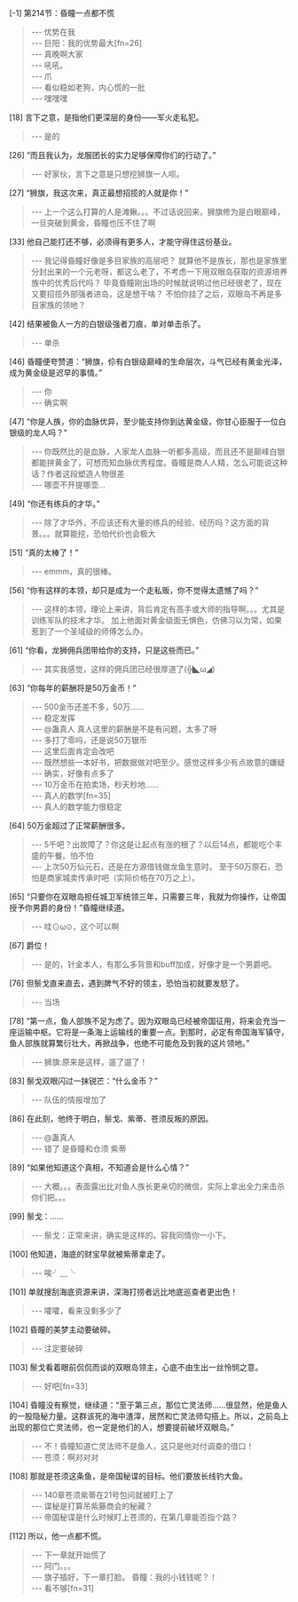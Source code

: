 
[-1] 第214节：昏瞳一点都不慌
>--- 优势在我<br>
>--- 巨阳：我的优势最大[fn=26]<br>
>--- 真晚啊大家<br>
>--- 吼吼。<br>
>--- 爪<br>
>--- 看似稳如老狗，内心慌的一批<br>
>--- 嘿嘿嘿<br>

[18] 言下之意，是指他们更深层的身份——军火走私犯。
>--- 是的<br>

[26] “而且我认为，龙服团长的实力足够保障你们的行动了。”
>--- 好家伙，言下之意是只想挖狮旗一人呗。<br>

[27] “狮旗，我这次来，真正最想招揽的人就是你！”
>--- 上一个这么打算的人是滩鳅。。。不过话说回来，狮旗修为是白眼巅峰，一旦突破到黄金，昏瞳也压不住了啊<br>

[33] 他自己能打还不够，必须得有更多人，才能守得住这份基业。
>--- 我记得昏瞳好像是多目家族的高层吧？
就算他不是族长，那也是家族里分封出来的一个元老呀，都这么老了，不考虑一下用双眼岛获取的资源培养族中的优秀后代吗？
毕竟昏瞳刚出场的时候就说明过他已经很老了，现在又要招揽外部强者进岛，这是想干啥？
不怕你挂了之后，双眼岛不再是多目家族的领地？<br>

[42] 结果被鱼人一方的白银级强者刀痕，单对单击杀了。
>--- 单杀<br>

[46] 昏瞳便夸赞道：“狮旗，伱有白银级巅峰的生命层次，斗气已经有黄金光泽，成为黄金级是迟早的事情。”
>--- 你<br>
>--- 确实啊<br>

[47] “你是人族，你的血脉优异，至少能支持你到达黄金级，你甘心臣服于一位白银级的龙人吗？”
>--- 你既然比的是血脉，人家龙人血脉一听都多高级，而且还不是巅峰白银都能拼黄金了，可想而知血脉优秀程度。昏瞳是商人人精，怎么可能说这种话？作者这段塑造人物很差<br>
>--- 哪壶不开提哪壶...<br>

[49] “你还有练兵的才华。”
>--- 除了才华外，不应该还有大量的练兵的经验、经历吗？这方面的背景。。。就算能挖，恐怕代价也会极大<br>

[51] “真的太棒了！”
>--- emmm，真的很棒。<br>

[56] “你有这样的本领，却只是成为一个走私贩，你不觉得太遗憾了吗？”
>--- 这样的本领，理论上来讲，背后肯定有高手或大师的指导啊。。。尤其是训练军队的技术才华。
加上他面对黄金级面无惧色，仿佛习以为常，如果惹到了一个圣域级的师傅怎么办。<br>

[61] “你看，龙狮佣兵团带给你的支持，只是这些而已。”
>--- 其实我感觉，这样的佣兵团已经很厚道了(╬◣ω◢)<br>

[63] “你每年的薪酬将是50万金币！”
>--- 500金币还差不多，50万......<br>
>--- 稳定发挥<br>
>--- @蛊真人  真人这里的薪酬是不是有问题，太多了呀<br>
>--- 多打了零吗，还是说50万银币<br>
>--- 这里后面肯定会改吧<br>
>--- 既然想些一本好书，把数据做对吧至少。感觉这样多少有点故意的嫌疑<br>
>--- 确实，好像有点多了<br>
>--- 10万金币在拍卖场，秒天秒地……<br>
>--- 真人的数学[fn=35]<br>
>--- 真人的数学能力很稳定<br>

[64] 50万金超过了正常薪酬很多。
>--- 5千吧？出故障了？你这是让起点有涨的根了？以后14点，都能吃个丰盛的午餐。怕不怕<br>
>--- 上次50万仙元石，还是在方源借钱做龙鱼生意时。    至于50万原石，恐怕是商家城卖传承时吧（实际价格在70万之上）。<br>

[65] “只要你在双眼岛担任城卫军统领三年，只需要三年，我就为你操作，让帝国授予你男爵的身份！”昏瞳继续道。
>--- 哇⊙ω⊙，这个可以啊<br>

[67] 爵位！
>--- 是的，针金本人，有那么多背景和buff加成，好像才是一个男爵吧。<br>

[76] 但鬃戈直来直去，遇到脾气不好的领主，恐怕当初就要发怒了。
>--- 当场<br>

[78] “第一点，鱼人部族不足为虑了。因为双眼岛已经被帝国征用，将来会充当一座运输中枢。它将是一条海上运输线的重要一点。到那时，必定有帝国海军镇守，鱼人部族就算繁衍壮大，再掀战争，也绝不可能危及到我的这片领地。”
>--- 狮旗:原来是这样，遛了遛了！<br>

[83] 鬃戈双眼闪过一抹锐芒：“什么金币？”
>--- 队伍的情报增加了<br>

[86] 在此刻，他终于明白，鬃戈、紫蒂、苍须反叛的原因。
>--- @蛊真人<br>
>--- 错了 是昏瞳和仓须 紫蒂<br>

[89] “如果他知道这个真相，不知道会是什么心情？”
>--- 大概。。。表面露出比对鱼人族长更亲切的微信，实际上拿出全力来击杀你们把。。。<br>

[99] 鬃戈：……
>--- 鬃戈：正常来讲，确实是这样的。容我同情你一小下。<br>

[100] 他知道，海底的财宝早就被紫蒂拿走了。
>--- 唉╯﹏╰<br>

[101] 单就搜刮海底资源来讲，深海打捞者远比地底巡查者更出色！
>--- 嚯嚯，看来没剩多少了<br>

[102] 昏瞳的美梦主动要破碎。
>--- 注定要破碎<br>

[103] 鬃戈看着眼前侃侃而谈的双眼岛领主，心底不由生出一丝怜悯之意。
>--- 好吧[fn=33]<br>

[104] 昏瞳没有察觉，继续道：“至于第三点，那位亡灵法师……很显然，他是鱼人的一股隐秘力量。这群该死的海中渣滓，居然和亡灵法师勾搭上。所以，之前岛上出现的那位亡灵法师，也一定是他们的人，想要提前破坏双眼岛。”
>--- 不！昏瞳知道亡灵法师不是鱼人，这只是他对付调查的借口！<br>
>--- 苍须：啊对对对<br>

[108] 那就是苍须这条鱼，是帝国秘谍的目标。他们要放长线钓大鱼。
>--- 140章苍须紫蒂在21号包间就被盯上了<br>
>--- 谍秘是打算吊紫藤商会的秘藏？<br>
>--- 帝国秘谍是什么时候盯上苍须的，在第几章能否指个路？<br>

[112] 所以，他一点都不慌。
>--- 下一章就开始慌了<br>
>--- 阿门。。。<br>
>--- 旗子插好，下一章打脸。
昏瞳：我的小钱钱呢？！<br>
>--- 看不够[fn=31]<br>
